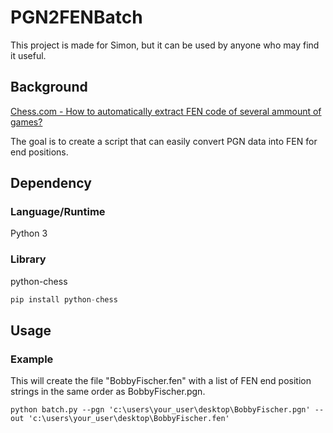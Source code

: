 # PGN2FENBatch

This project is made for Simon, but it can be used by anyone who may find it useful.

## Background

[Chess.com - How to automatically extract FEN code of several ammount of games?](https://www.chess.com/clubs/forum/view/how-to-automatically-extract-fen-code-of-several-ammount-of-games)

The goal is to create a script that can easily convert PGN data into FEN for end positions.

## Dependency

### Language/Runtime

Python 3

### Library

python-chess
```python
pip install python-chess
```

## Usage

### Example

This will create the file "BobbyFischer.fen" with a list of FEN end position strings in the same order as BobbyFischer.pgn.

```
python batch.py --pgn 'c:\users\your_user\desktop\BobbyFischer.pgn' --out 'c:\users\your_user\desktop\BobbyFischer.fen'
```
